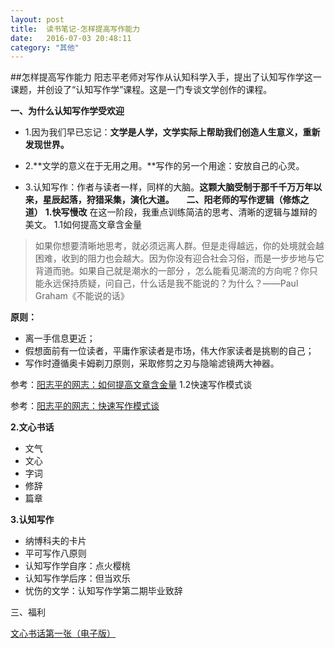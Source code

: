 ```yaml
---
layout: post
title:  读书笔记-怎样提高写作能力
date:   2016-07-03 20:48:11
category: "其他"
---
```

##怎样提高写作能力
阳志平老师对写作从认知科学入手，提出了认知写作学这一课题，并创设了“认知写作学”课程。这是一门专谈文学创作的课程。 

**一、为什么认知写作学受欢迎**

- 1.因为我们早已忘记：**文学是人学，文学实际上帮助我们创造人生意义，重新发现世界。** 
  
- 2.**文学的意义在于无用之用。**写作的另一个用途：安放自己的心灵。 

- 3.认知写作：作者与读者一样，同样的大脑。**这颗大脑受制于那千千万万年以来，星辰起落，狩猎采集，演化大道。** 
    
**二、阳老师的写作逻辑（修炼之道）**
**1.快写慢改**
在这一阶段，我重点训练简洁的思考、清晰的逻辑与雄辩的美文。
1.1如何提高文章含金量

> 如果你想要清晰地思考，就必须远离人群。但是走得越远，你的处境就会越困难，收到的阻力也会越大。因为你没有迎合社会习俗，而是一步步地与它背道而驰。如果自己就是潮水的一部分 ，怎么能看见潮流的方向呢？你只能永远保持质疑，问自己，什么话是我不能说的？为什么？——Paul Graham《不能说的话》

**原则：**

- 离一手信息更近；
- 假想面前有一位读者，平庸作家读者是市场，伟大作家读者是挑剔的自己；
- 写作时遵循奥卡姆剃刀原则，采取修剪之刃与隐喻滤镜两大神器。

参考：[阳志平的网志：如何提高文章含金量](http://www.yangzhiping.com/psy/think-density.html)
1.2快速写作模式谈

参考：[阳志平的网志：快速写作模式谈](http://www.yangzhiping.com/psy/writers-model.html)

**2.文心书话**

- 文气
- 文心
- 字词
- 修辞
- 篇章

**3.认知写作**

- 纳博科夫的卡片
- 平可写作八原则
- 认知写作学自序：点火樱桃
- 认知写作学后序：但当欢乐
- 忧伤的文学：认知写作学第二期毕业致辞

三、福利

[文心书话第一张（电子版）](http://www.yangzhiping.com/files/pubs/wenxin_01.pdf)





